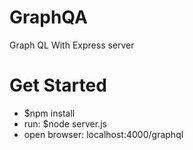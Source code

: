 # GraphQA
Graph QL With Express server

# Get Started
- $npm install
- run: $node server.js 
- open browser: localhost:4000/graphql
